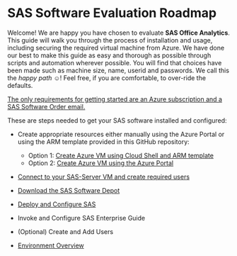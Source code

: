 # SAS Software Evaluation Roadmap  

Welcome!  We are happy you have chosen to evaluate **SAS Office Analytics**.  This guide will walk you through the process of installation and usage, including securing the required virtual machine from Azure.  We have done our best to make this guide as easy and thorough as possible through scripts and automation wherever possible.  You will find that choices have been made such as machine size, name, userid and passwords.  We call this the *happy path* :relaxed:!  Feel free, if you are comfortable, to over-ride the defaults.  
  
<ins>The only requirements for getting started are an Azure subscription and a SAS Software Order email.</ins>

These are steps needed to get your SAS software installed and configured:
* Create appropriate resources either manually using the Azure Portal or using the ARM template provided in this GitHub repository:

  * Option 1: [Create Azure VM using Cloud Shell and ARM template](Create_Azure_VM_using_Cloud_Shell.md) 
  * Option 2: [Create Azure VM using the Azure Portal](Create_VM_using_Azure_Portal.md)
* [Connect to your SAS-Server VM and create required users](Connect_to_VM.md)
* [Download the SAS Software Depot](Download_the_SAS_Software_Depot.md)
* [Deploy and Configure SAS](Deploy_and_Configure.md)
* Invoke and Configure SAS Enterprise Guide
* (Optional) Create and Add Users
* [Environment Overview](Environment_Overview.md)
